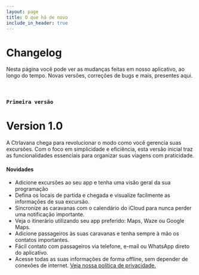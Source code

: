 ```yaml
---
layout: page
title: O que há de novo
include_in_header: true
---
```


# Changelog
Nesta página você pode ver as mudanças feitas em nosso aplicativo, ao longo do tempo. Novas versões, correções de bugs e mais, presentes aqui.

<br>

### `Primeira versão`
# **Version 1.0**
A Ctrlavana chega para revolucionar o modo como você gerencia suas excursões. Com o foco em simplicidade e eficiência, esta versão inicial traz as funcionalidades essenciais para organizar suas viagens com praticidade.

#### Novidades
- Adicione excursões ao seu app e tenha uma visão geral da sua programação
- Defina os locais de partida e chegada e visualize facilmente as informações de sua excursão.
- Sincronize as caravanas com o calendário do iCloud para nunca perder uma notificação importante.
- Veja o itinerário utilizando seu app preferido: Maps, Waze ou Google Maps.
- Adicione passageiros às suas caravanas e tenha sempre à mão os contatos importantes.
- Fácil contato com passageiros via telefone, e-mail ou WhatsApp direto do aplicativo.
- Acesse todas as suas informações de forma offline, sem depender de conexões de internet.
[Veja nossa política de privacidade.](/privacypolicy)

<br>